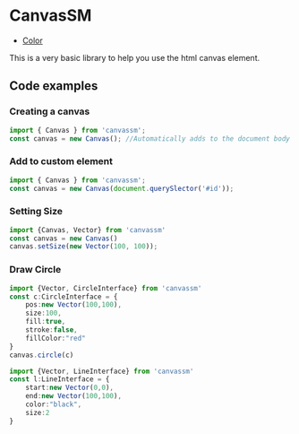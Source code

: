 # CanvasSM
* [Color](Color.md)

This is a very basic library to help you use the html canvas element.

## Code examples

### Creating a canvas

```javascript
import { Canvas } from 'canvassm';
const canvas = new Canvas(); //Automatically adds to the document body
```

### Add to custom element

```javascript
import { Canvas } from 'canvassm';
const canvas = new Canvas(document.querySlector('#id'));
```

### Setting Size

```javascript
import {Canvas, Vector} from 'canvassm'
const canvas = new Canvas()
canvas.setSize(new Vector(100, 100));
```

### Draw Circle

```typescript
import {Vector, CircleInterface} from 'canvassm'
const c:CircleInterface = {
    pos:new Vector(100,100),
    size:100,
    fill:true,
    stroke:false,
    fillColor:"red"
}
canvas.circle(c)
```

```typescript
import {Vector, LineInterface} from 'canvassm'
const l:LineInterface = {
    start:new Vector(0,0),
    end:new Vector(100,100),
    color:"black",
    size:2
}
```